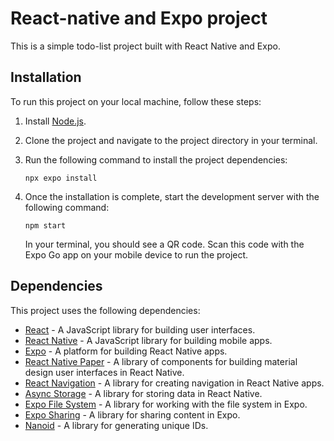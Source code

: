 # React-native and Expo project

This is a simple todo-list project built with React Native and Expo.

## Installation

To run this project on your local machine, follow these steps:

1. Install [Node.js](https://nodejs.org/en/).
2. Clone the project and navigate to the project directory in your terminal.
3. Run the following command to install the project dependencies:

   ```
   npx expo install
   ```

4. Once the installation is complete, start the development server with the following command:

   ```
   npm start
   ```

   In your terminal, you should see a QR code. Scan this code with the Expo Go app on your mobile device to run the project.

## Dependencies

This project uses the following dependencies:

- [React](https://reactjs.org/) - A JavaScript library for building user interfaces.
- [React Native](https://reactnative.dev/) - A JavaScript library for building mobile apps.
- [Expo](https://expo.io/) - A platform for building React Native apps.
- [React Native Paper](https://callstack.github.io/react-native-paper/) - A library of components for building material design user interfaces in React Native.
- [React Navigation](https://reactnavigation.org/) - A library for creating navigation in React Native apps.
- [Async Storage](https://react-native-async-storage.github.io/async-storage/) - A library for storing data in React Native.
- [Expo File System](https://docs.expo.io/versions/latest/sdk/filesystem/) - A library for working with the file system in Expo.
- [Expo Sharing](https://docs.expo.io/versions/latest/sdk/sharing/) - A library for sharing content in Expo.
- [Nanoid](https://www.npmjs.com/package/nanoid) - A library for generating unique IDs.
